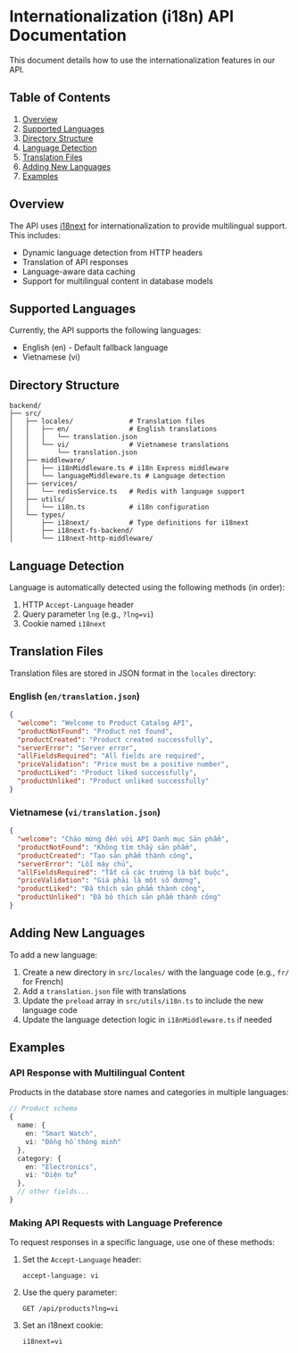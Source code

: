 # Internationalization (i18n) API Documentation

This document details how to use the internationalization features in our API.

## Table of Contents

1. [Overview](#overview)
2. [Supported Languages](#supported-languages)
3. [Directory Structure](#directory-structure)
4. [Language Detection](#language-detection)
5. [Translation Files](#translation-files)
6. [Adding New Languages](#adding-new-languages)
7. [Examples](#examples)

## Overview

The API uses [i18next](https://www.i18next.com/) for internationalization to provide multilingual support. This includes:

- Dynamic language detection from HTTP headers
- Translation of API responses
- Language-aware data caching
- Support for multilingual content in database models

## Supported Languages

Currently, the API supports the following languages:

- English (en) - Default fallback language
- Vietnamese (vi)

## Directory Structure

```
backend/
├── src/
│   ├── locales/              # Translation files
│   │   ├── en/               # English translations
│   │   │   └── translation.json
│   │   └── vi/               # Vietnamese translations
│   │       └── translation.json
│   ├── middleware/
│   │   ├── i18nMiddleware.ts # i18n Express middleware
│   │   └── languageMiddleware.ts # Language detection
│   ├── services/
│   │   └── redisService.ts   # Redis with language support
│   ├── utils/
│   │   └── i18n.ts           # i18n configuration
│   └── types/
│       ├── i18next/          # Type definitions for i18next
│       ├── i18next-fs-backend/
│       └── i18next-http-middleware/
```

## Language Detection

Language is automatically detected using the following methods (in order):

1. HTTP `Accept-Language` header
2. Query parameter `lng` (e.g., `?lng=vi`)
3. Cookie named `i18next`

## Translation Files

Translation files are stored in JSON format in the `locales` directory:

### English (`en/translation.json`)

```json
{
  "welcome": "Welcome to Product Catalog API",
  "productNotFound": "Product not found",
  "productCreated": "Product created successfully",
  "serverError": "Server error",
  "allFieldsRequired": "All fields are required",
  "priceValidation": "Price must be a positive number",
  "productLiked": "Product liked successfully",
  "productUnliked": "Product unliked successfully"
}
```

### Vietnamese (`vi/translation.json`)

```json
{
  "welcome": "Chào mừng đến với API Danh mục Sản phẩm",
  "productNotFound": "Không tìm thấy sản phẩm",
  "productCreated": "Tạo sản phẩm thành công",
  "serverError": "Lỗi máy chủ",
  "allFieldsRequired": "Tất cả các trường là bắt buộc",
  "priceValidation": "Giá phải là một số dương",
  "productLiked": "Đã thích sản phẩm thành công",
  "productUnliked": "Đã bỏ thích sản phẩm thành công"
}
```

## Adding New Languages

To add a new language:

1. Create a new directory in `src/locales/` with the language code (e.g., `fr/` for French)
2. Add a `translation.json` file with translations
3. Update the `preload` array in `src/utils/i18n.ts` to include the new language code
4. Update the language detection logic in `i18nMiddleware.ts` if needed

## Examples

### API Response with Multilingual Content

Products in the database store names and categories in multiple languages:

```typescript
// Product schema
{
  name: {
    en: "Smart Watch",
    vi: "Đồng hồ thông minh"
  },
  category: {
    en: "Electronics",
    vi: "Điện tử"
  },
  // other fields...
}
```

### Making API Requests with Language Preference

To request responses in a specific language, use one of these methods:

1. Set the `Accept-Language` header:
   ```
   accept-language: vi
   ```

2. Use the query parameter:
   ```
   GET /api/products?lng=vi
   ```

3. Set an i18next cookie:
   ```
   i18next=vi
   ```
